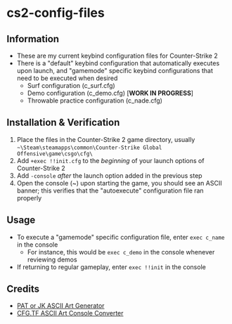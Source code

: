 # cs2-config-files

## Information
- These are my current keybind configuration files for Counter-Strike 2
- There is a "default" keybind configuration that automatically executes upon launch, and "gamemode" specific keybind configurations that need to be executed when desired
  - Surf configuration (c_surf.cfg)
  - Demo configuration (c_demo.cfg) [**WORK IN PROGRESS**]
  - Throwable practice configuration (c_nade.cfg)

## Installation & Verification
1. Place the files in the Counter-Strike 2 game directory, usually `~\Steam\steamapps\common\Counter-Strike Global Offensive\game\csgo\cfg\`
1. Add `+exec !!init.cfg` to the *beginning* of your launch options of Counter-Strike 2
1. Add `-console` *after* the launch option added in the previous step
1. Open the console (~) upon starting the game, you should see an ASCII banner; this verifies that the "autoexecute" configuration file ran properly

## Usage
- To execute a "gamemode" specific configuration file, enter `exec c_name` in the console
  - For instance, this would be `exec c_demo` in the console whenever reviewing demos
- If returning to regular gameplay, enter `exec !!init` in the console

## Credits
- [PAT or JK ASCII Art Generator](https://patorjk.com/software/taag/)
- [CFG.TF ASCII Art Console Converter](https://cfg.tf/tools/asci/)
